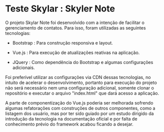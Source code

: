 # Teste Skylar : Skyler Note

O projeto Skylar Note foi desenvolvido com a intenção de facilitar o gerenciamento de contatos.
Para isso, foram utilizadas as seguintes tecnologias:

- Bootstrap : Para construção responsiva e layout.

- Vue.js : Para execução de atualizações reativas na aplicação.

- JQuery : Como dependência do Bootstrap e algumas configurações adicionais.

Foi preferível utilizar as configurações via CDN dessas tecnologias, no intuito de acelerar o desenvolvimento, portanto para execução do projeto não será necessário nem uma configuração adicional, somente clonar o repositório e executar o arquivo "index.html" que dará acesso a aplicação.

A parte de componentização  do Vue.js poderia ser melhorada sofrendo algumas refatorações com construções de outros componentes, como a listagem dos usuário, mas por ter sido guiado por um estudo dirigido da introdução da tecnologia na documentação oficial e por falta de conhecimento prévio do framework acabou ficando a desejar. 
